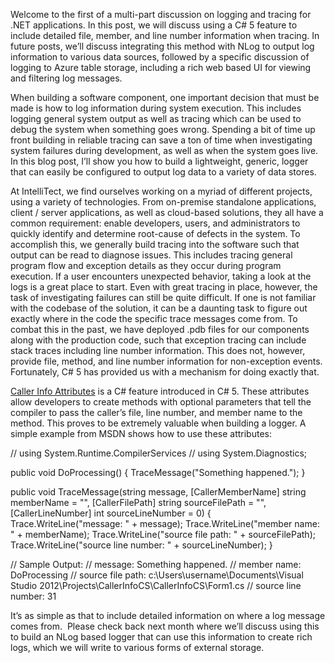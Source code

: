 
Welcome to the first of a multi-part discussion on logging and tracing for .NET applications. In this post, we will discuss using a C# 5 feature to include detailed file, member, and line number information when tracing. In future posts, we’ll discuss integrating this method with NLog to output log information to various data sources, followed by a specific discussion of logging to Azure table storage, including a rich web based UI for viewing and filtering log messages.

When building a software component, one important decision that must be made is how to log information during system execution. This includes logging general system output as well as tracing which can be used to debug the system when something goes wrong. Spending a bit of time up front building in reliable tracing can save a ton of time when investigating system failures during development, as well as when the system goes live. In this blog post, I’ll show you how to build a lightweight, generic, logger that can easily be configured to output log data to a variety of data stores.

At IntelliTect, we find ourselves working on a myriad of different projects, using a variety of technologies. From on-premise standalone applications, client / server applications, as well as cloud-based solutions, they all have a common requirement: enable developers, users, and administrators to quickly identify and determine root-cause of defects in the system. To accomplish this, we generally build tracing into the software such that output can be read to diagnose issues. This includes tracing general program flow and exception details as they occur during program execution. If a user encounters unexpected behavior, taking a look at the logs is a great place to start. Even with great tracing in place, however, the task of investigating failures can still be quite difficult. If one is not familiar with the codebase of the solution, it can be a daunting task to figure out exactly where in the code the specific trace messages come from. To combat this in the past, we have deployed .pdb files for our components along with the production code, such that exception tracing can include stack traces including line number information. This does not, however, provide file, method, and line number information for non-exception events. Fortunately, C# 5 has provided us with a mechanism for doing exactly that.

[Caller Info Attributes](https://msdn.microsoft.com/en-us/library/hh534540(VS.110).aspx) is a C# feature introduced in C# 5. These attributes allow developers to create methods with optional parameters that tell the compiler to pass the caller’s file, line number, and member name to the method. This proves to be extremely valuable when building a logger. A simple example from MSDN shows how to use these attributes:

// using System.Runtime.CompilerServices
// using System.Diagnostics;

public void DoProcessing()
{
   TraceMessage("Something happened.");
}

public void TraceMessage(string message,
       \[CallerMemberName\] string memberName = "",
       \[CallerFilePath\] string sourceFilePath = "",
       \[CallerLineNumber\] int sourceLineNumber = 0)
{
   Trace.WriteLine("message: " + message);
   Trace.WriteLine("member name: " + memberName);
   Trace.WriteLine("source file path: " + sourceFilePath);
   Trace.WriteLine("source line number: " + sourceLineNumber);
}

// Sample Output:
//  message: Something happened.
//  member name: DoProcessing
//  source file path: c:\\Users\\username\\Documents\\Visual Studio 2012\\Projects\\CallerInfoCS\\CallerInfoCS\\Form1.cs
//  source line number: 31

It’s as simple as that to include detailed information on where a log message comes from.  Please check back next month where we’ll discuss using this to build an NLog based logger that can use this information to create rich logs, which we will write to various forms of external storage.
